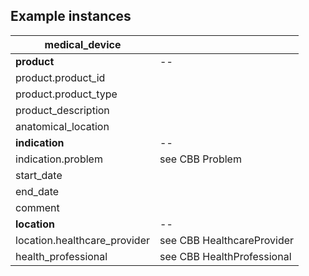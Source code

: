 ## Example instances

| medical_device      |                   |
|-----------------|-------------------|
| **product**   | -- |
| product.product_id    |   |
| product.product_type  |   |
| product_description   |   |
| anatomical_location   |   |
| **indication**    | -- |
| indication.problem   | see CBB Problem | 
| start_date    |   |
| end_date  |   |
| comment   |   |
| **location**  | -- |
| location.healthcare_provider   | see CBB HealthcareProvider |
| health_professional   | see CBB HealthProfessional |
